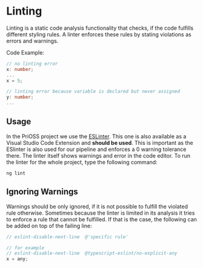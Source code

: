 # Linting

Linting is a static code analysis functionality that checks, if the code fulfills different styling rules. A linter enforces these rules by stating violations as errors and warnings.

Code Example:
```typescript
// no linting error
x: number;
...
x = 5;

// linting error because variable is declared but never assigned
y: number;
...
```



## Usage

In the PriOSS project we use the [ESLinter](https://eslint.org/). This one is also available as a Visual Studio Code Extension and **should be used**.
This is important as the ESlinter is also used for our pipeline and enforces a 0 warning tolerance there. The linter itself shows warnings and error in the code editor. To run the linter for the whole project, type the following command:

```shell
ng lint
```



## Ignoring Warnings

Warnings should be only ignored, if it is not possible to fulfill the violated rule otherwise. Sometimes because the linter is limited in its analysis it tries to enforce a rule that cannot be fulfilled. If that is the case, the following can be added on top of the failing line:
```typescript
// eslint-disable-next-line  @'specific rule'

// for example
// eslint-disable-next-line  @typescript-eslint/no-explicit-any
x = any;
```

